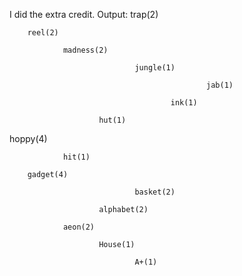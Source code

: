 I did the extra credit. 
Output:
                trap(2)

        reel(2)

                madness(2)

                                jungle(1)

                                                jab(1)

                                        ink(1)

                        hut(1)

hoppy(4)

                hit(1)

        gadget(4)

                                basket(2)

                        alphabet(2)

                aeon(2)

                        House(1)

                                A+(1)
